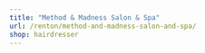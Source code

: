 ```yaml
---
title: "Method & Madness Salon & Spa"
url: /renton/method-and-madness-salon-and-spa/
shop: hairdresser
---
```


